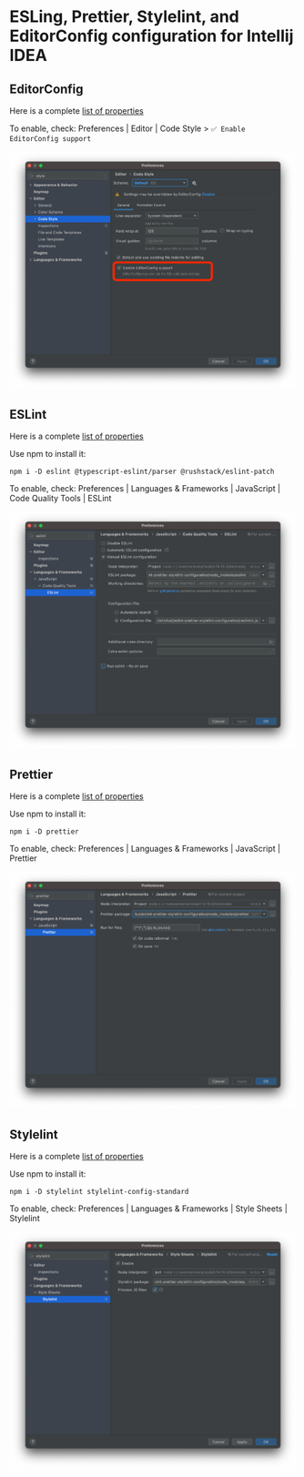 # ESLing, Prettier, Stylelint, and EditorConfig configuration for Intellij IDEA

## EditorConfig

Here is a complete [list of properties](https://github.com/editorconfig/editorconfig/wiki/EditorConfig-Properties)

To enable, check: Preferences | Editor | Code Style > `✅ Enable EditorConfig support` 

![Enable support](docs/editorconfig.png)

## ESLint

Here is a complete [list of properties](https://eslint.org/docs/rules/)

Use npm to install it:

    npm i -D eslint @typescript-eslint/parser @rushstack/eslint-patch

To enable, check: Preferences | Languages & Frameworks | JavaScript | Code Quality Tools | ESLint

![Enable support](docs/eslint.png)

## Prettier

Here is a complete [list of properties](https://prettier.io/docs/en/options.html)

Use npm to install it:

    npm i -D prettier

To enable, check: Preferences | Languages & Frameworks | JavaScript | Prettier

![Enable support](docs/prettierr.png)

## Stylelint

Here is a complete [list of properties](https://stylelint.io/user-guide/rules/list)

Use npm to install it:

    npm i -D stylelint stylelint-config-standard

To enable, check: Preferences | Languages & Frameworks | Style Sheets | Stylelint

![Enable support](docs/stylelint.png)
